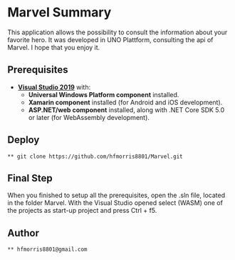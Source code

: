 # Marvel Summary 
This application allows the possibility to consult the information about your favorite hero. It was developed in UNO Plattform, consulting the api of Marvel. I hope that you enjoy it.
## Prerequisites
* [**Visual Studio 2019**](https://visualstudio.microsoft.com/) with:
    * **Universal Windows Platform component** installed.
    * **Xamarin component** installed (for Android and iOS development).
    * **ASP.NET/web component** installed, along with .NET Core SDK 5.0 or later (for WebAssembly development).

## Deploy
    ** git clone https://github.com/hfmorris8801/Marvel.git
    
## Final Step
When you finished to setup all the prerequisites, open the .sln file, located in the folder Marvel. With the Visual Studio opened select (WASM) one of the projects as start-up project and press Ctrl + f5.

## Author
    ** hfmorris8801@gmail.com